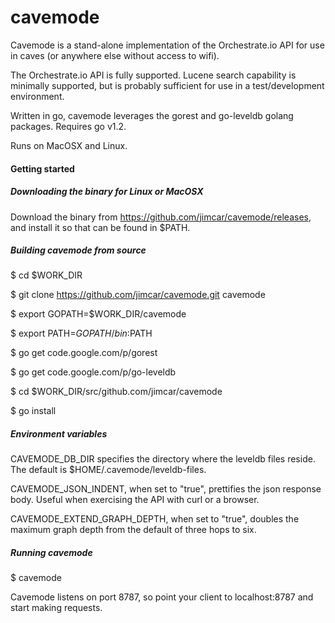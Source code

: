 cavemode
========

Cavemode is a stand-alone implementation of the Orchestrate.io API for use in caves (or anywhere else without access to wifi).

The Orchestrate.io API is fully supported.  Lucene search capability is minimally supported, but is probably sufficient for use in a test/development environment.

Written in go, cavemode leverages the gorest and go-leveldb golang packages. Requires go v1.2.

Runs on MacOSX and Linux.

#### Getting started

##### Downloading the binary for Linux or MacOSX

Download the binary from https://github.com/jimcar/cavemode/releases, and install it so that can be found in $PATH.

##### Building cavemode from source

$ cd $WORK_DIR

$ git clone https://github.com/jimcar/cavemode.git cavemode

$ export GOPATH=$WORK_DIR/cavemode

$ export PATH=$GOPATH/bin:$PATH

$ go get code.google.com/p/gorest

$ go get code.google.com/p/go-leveldb

$ cd $WORK_DIR/src/github.com/jimcar/cavemode

$ go install


##### Environment variables

CAVEMODE_DB_DIR specifies the directory where the leveldb files reside.  The default is $HOME/.cavemode/leveldb-files.

CAVEMODE_JSON_INDENT, when set to "true", prettifies the json response body. Useful when exercising the API with curl or a browser.

CAVEMODE_EXTEND_GRAPH_DEPTH, when set to "true", doubles the maximum graph depth from the default of three hops to six.

##### Running cavemode

$ cavemode

Cavemode listens on port 8787, so point your client to localhost:8787 and start making requests.

